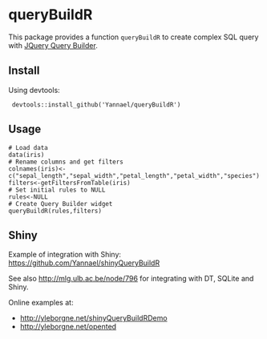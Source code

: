 # queryBuildR

This package provides a function `queryBuildR` to create complex SQL query with [JQuery Query Builder](http://mistic100.github.io/jQuery-QueryBuilder).

## Install

Using devtools:

```
 devtools::install_github('Yannael/queryBuildR')
```

## Usage

```
# Load data
data(iris)
# Rename columns and get filters
colnames(iris)<-c("sepal_length","sepal_width","petal_length","petal_width","species")
filters<-getFiltersFromTable(iris)
# Set initial rules to NULL
rules<-NULL
# Create Query Builder widget
queryBuildR(rules,filters)
```

## Shiny

Example of integration with Shiny: https://github.com/Yannael/shinyQueryBuildR

See also http://mlg.ulb.ac.be/node/796 for integrating with DT, SQLite and Shiny.

Online examples at:
* http://yleborgne.net/shinyQueryBuildRDemo
* http://yleborgne.net/opented


